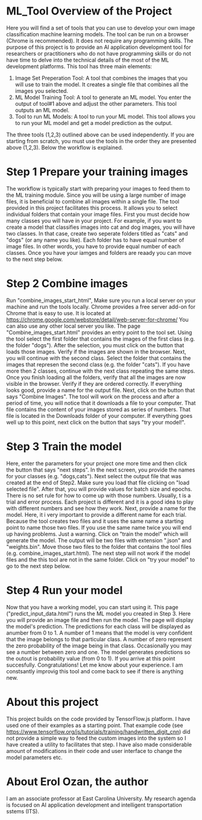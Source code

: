 # ML_Tool Overview of the Project
Here you will find a set of tools that you can use to develop your own image classification machine learning models. The tool can be run on a browser (Chrome is recommended). It does not require any programming skills. The purpose of this project is to provide an AI application development tool for researchers or practitioners who do not have programming skills or do not have time to delve into the technical details of the most of the ML development platforms.
This tool has three main elements:
1. Image Set Preperation Tool: A tool that combines the images that you will use to train the model. It creates a single file that combines all the images you selected.
2. ML Model Training Tool: A tool to generate an ML model. You enter the output of tool#1 above and adjust the other parameters. This tool outputs an ML model.
3. Tool to run ML Models: A tool to run your ML model. This tool allows you to run your ML model and get a model prediction as the output.

The three tools (1,2,3) outlined above can be used independently. If you are starting from scratch, you must use the tools in the order they are presented above (1,2,3). Below the workflow is explained.

# Step 1 Prepare your training images
The workflow is typically start with preparing your images to feed them to the ML training module. Since you will be using a large number of image files, it is beneficial to combine all images within a single file. The tool provided in this project facilitates this process. It allows you to select individual folders that contain your image files.
First you must decide how many classes you will have in your project. For example, if you want to create a model that classifies images into cat and dog images, you will have two classes. In that case, create two seperate folders titled as "cats" and "dogs" (or any name you like). Each folder has to have equal number of image files. In other words, you have to provide equal number of each classes. 
Once you have your iamges and folders are reaady you can move to the next step below.

# Step 2 Combine images
Run "combine_images_start_html", Make sure you run a local server on your machine and run the tools locally. Chrome provides a free server add-on for Chrome that is easy to use. It is located at https://chrome.google.com/webstore/detail/web-server-for-chrome/ You can also use any other local server you like.
The page "Combine_images_start.html" provides an entry point to the tool set. Using the tool select the first folder that contains the images of the first class (e.g. the folder "dogs"). After the selection, you must click on the button that loads those images. Verify if the images are shown in the browser. Next, you will continue with the second class. Select the folder that contains the images that represen the second class (e.g. the folder "cats"). If you have more then 2 classes, continue with the next class repeating the same steps.
Once you finish loading all the folders, verify that all the images are now visible in the browser. Verify if they are ordered correctly. If everything looks good, provide a name for the output file. Next, click on the button that says "Combine Images". The tool will work on the process and after a period of time, you will notice that it downloads a file to your computer. That file contains the content of your images stored as series of numbers. That file is located in the Downloads folder of your computer.
If everything goes well up to this point, next click on the button that says "try your model!".

# Step 3 Train the model
Here, enter the parameters for your project one more time and then click the button that says "next steps". In the next screen, you provide the names for your classes (e.g. "dogs,cats"). Next select the output file that was created at the end of Step2. Make sure you load that file clicking on "load selected file". After that, you will provide values for batch size and epochs. There is no set rule for how to come up with those numbers. Usually, t is a trial and error process. Each project is different and it is a good idea to play with different numbers and see how they work. Next, provide a name for the model. Here, it i very important to provide a different name for each trial. Because the tool creates two files and it uses the same name a starting point to name those two files. If you use the same name twice you will end up having problems. Just a warning. Click on "train the model" which will generate the model. The output will be two files with extension ".json" and "weights.bin". Move those two files to the folder that contains the tool files (e.g. combine_images_start.html). The next step will not work if the model files and the this tool are not in the same folder. Click on "try your model" to go to the next step below.

# Step 4 Run your model
Now that you have a working model, you can start using it. This page ("predict_input_data.html") runs the ML model you created in Step 3. Here you will provide an image file and then run the model. The page will display the model's prediction. The predictions for each class will be displayed as anumber from 0 to 1. A number of 1 means that the model is very confident that the image belongs to that particular class. A number of zero represent the zero probability of the image being in that class. Occasionally you may see a number between zero and one. The model generates predictions so the outout is probability value (from 0 to 1). If you arrive at this point succesfully. Congratulations! Let me know about your experience. I am constsantly improvig this tool and come back to see if there is anything new.

# About this project
This project builds on the code provided by TensorFlow.js platform. I have used one of their examples as a starting point. That example code (see https://www.tensorflow.org/js/tutorials/training/handwritten_digit_cnn) did not provide a simple way to feed the custom images into the system so I have created a utility to facilitates that step. I have also made considerable amount of modifications in their code and user interface to change the model parameters etc. 

# About Erol Ozan, the author
I am an associate professor at East Carolina University. My research agenda is focused on AI application development and intelligent transportation sstems (ITS).




